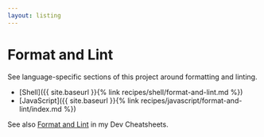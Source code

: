 ```yaml
---
layout: listing
---
```

# Format and Lint

See language-specific sections of this project around formatting and linting.

- [Shell]({{ site.baseurl }}{% link recipes/shell/format-and-lint.md %})
- [JavaScript]({{ site.baseurl }}{% link recipes/javascript/format-and-lint/index.md %})

See also [Format and Lint](https://michaelcurrin.github.io/dev-cheatsheets/cheatsheets/javascript/format-and-lint/) in my Dev Cheatsheets.
